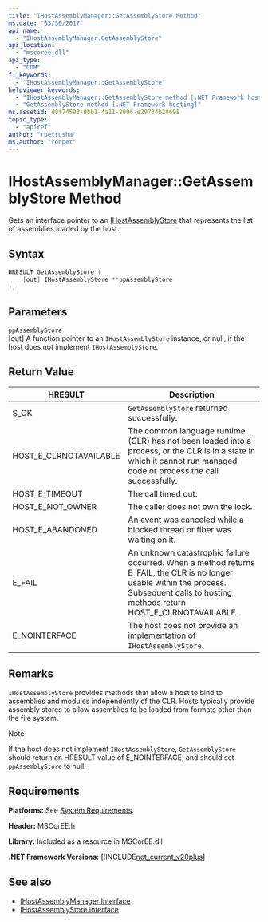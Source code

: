 ```yaml
---
title: "IHostAssemblyManager::GetAssemblyStore Method"
ms.date: "03/30/2017"
api_name: 
  - "IHostAssemblyManager.GetAssemblyStore"
api_location: 
  - "mscoree.dll"
api_type: 
  - "COM"
f1_keywords: 
  - "IHostAssemblyManager::GetAssemblyStore"
helpviewer_keywords: 
  - "IHostAssemblyManager::GetAssemblyStore method [.NET Framework hosting]"
  - "GetAssemblyStore method [.NET Framework hosting]"
ms.assetid: d0f74593-9bb1-4a11-8096-e29734b20698
topic_type: 
  - "apiref"
author: "rpetrusha"
ms.author: "ronpet"
---
```

# IHostAssemblyManager::GetAssemblyStore Method
Gets an interface pointer to an [IHostAssemblyStore](../../../../docs/framework/unmanaged-api/hosting/ihostassemblystore-interface.md) that represents the list of assemblies loaded by the host.  
  
## Syntax  
  
```cpp  
HRESULT GetAssemblyStore (  
    [out] IHostAssemblyStore **ppAssemblyStore  
);  
```  
  
## Parameters  
 `ppAssemblyStore`  
 [out] A function pointer to an `IHostAssemblyStore` instance, or null, if the host does not implement `IHostAssemblyStore`.  
  
## Return Value  
  
|HRESULT|Description|  
|-------------|-----------------|  
|S_OK|`GetAssemblyStore` returned successfully.|  
|HOST_E_CLRNOTAVAILABLE|The common language runtime (CLR) has not been loaded into a process, or the CLR is in a state in which it cannot run managed code or process the call successfully.|  
|HOST_E_TIMEOUT|The call timed out.|  
|HOST_E_NOT_OWNER|The caller does not own the lock.|  
|HOST_E_ABANDONED|An event was canceled while a blocked thread or fiber was waiting on it.|  
|E_FAIL|An unknown catastrophic failure occurred. When a method returns E_FAIL, the CLR is no longer usable within the process. Subsequent calls to hosting methods return HOST_E_CLRNOTAVAILABLE.|  
|E_NOINTERFACE|The host does not provide an implementation of `IHostAssemblyStore`.|  
  
## Remarks  
 `IHostAssemblyStore` provides methods that allow a host to bind to assemblies and modules independently of the CLR. Hosts typically provide assembly stores to allow assemblies to be loaded from formats other than the file system.  
  
> [!NOTE]
> If the host does not implement `IHostAssemblyStore`, `GetAssemblyStore` should return an HRESULT value of E_NOINTERFACE, and should set `ppAssemblyStore` to null.  
  
## Requirements  
 **Platforms:** See [System Requirements](../../../../docs/framework/get-started/system-requirements.md).  
  
 **Header:** MSCorEE.h  
  
 **Library:** Included as a resource in MSCorEE.dll  
  
 **.NET Framework Versions:** [!INCLUDE[net_current_v20plus](../../../../includes/net-current-v20plus-md.md)]  
  
## See also

- [IHostAssemblyManager Interface](../../../../docs/framework/unmanaged-api/hosting/ihostassemblymanager-interface.md)
- [IHostAssemblyStore Interface](../../../../docs/framework/unmanaged-api/hosting/ihostassemblystore-interface.md)
